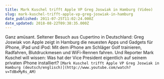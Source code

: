 ```yaml
---
title: Mark Kuschel trifft Apple VP Greg Joswiak in Hamburg (Video)
slug: mark-kuschel-trifft-apple-vp-greg-joswiak-in-hamburg
date_published: 2011-07-25T11:02:24.000Z
date_updated: 2018-08-22T09:38:35.000Z
---
```


Ganz amüsant. Seltener Besuch aus Cupertino in Deutschland: Greg Joswiak von Apple zeigt in Hamburg die neuesten Apps und Gadgets für iPhone, iPad und iPod: Mit dem iPhone am Schläger Golf trainieren, Radfahren, Blutdruckmesen und WiFi-Rennen fahren. Und Reporter Mark Kuschel will wissen: Was hat der Vice President eigentlich auf seinem privaten iPhone installiert?
`[Mark Kuschel trifft Apple VP Greg Joswiak in Hamburg (deutsch/englisch)](http://www.youtube.com/watch?v=TdBxMyRs_AM)`
